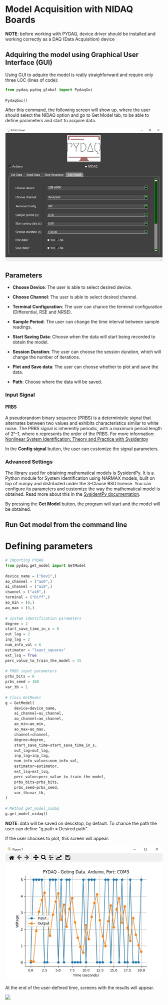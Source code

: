 # Model Acquisition with NIDAQ Boards

**NOTE**: before working with PYDAQ, device driver should be installed and working correctly as a DAQ (Data Acquisition) device

## Adquiring the model using Graphical User Interface (GUI)

Using GUI to adquire the model is really straighforward and require only three LOC (lines of code):

```python
from pydaq.pydaq_global import PydaqGui

PydaqGui()
```
After this command, the following screen will show up, where the user should select the NIDAQ option and go to Get Model tab, to be able to define parameters and start to acquire data.

![](img/get_model_nidaq.jpg)

## Parameters

 - **Choose Device**: The user is able to select desired device.

 - **Choose Channel**: The user is able to select desired channel.

 - **Terminal Configuration**: The user can chance the terminal configuration (Differential, RSE and NRSE).

 - **Sample Period**: The user can change the time interval between sample readings.

 - **Start Saving Data**: Choose when the data will start being recorded to obtain the model.

 - **Session Duration**: The user can choose the session duration, which will change the number of iterations.

 - **Plot and Save data**: The user can choose whether to plot and save the data.

 - **Path**: Choose where the data will be saved.

### Input Signal
#### PRBS
A pseudorandom binary sequence (PRBS) is a deterministic signal that alternates between two values and exhibits characteristics similar to white noise. The PRBS signal is inherently periodic, with a maximum period length of 2ⁿ–1, where n represents the order of the PRBS.
For more information: [Nonlinear System Identification: Theory and Practice with Sysidentpy](https://sysidentpy.org/book/0%20-%20Preface/)

In the **Config signal** button, the user can customize the signal parameters.

### Advanced Settings
The library used for obtaining mathematical models is SysidentPy. It is a Python module for System Identification using NARMAX models, built on top of numpy and distributed under the 3-Clause BSD license. You can configure its parameters and customize the way the mathematical model is obtained. Read more about this in the [SysidentPy documentation](https://sysidentpy.org/).

By pressing the **Get Model** button, the program will start and the model will be obtained.

## Run Get model from the command line


# Defining parameters
```python
# Importing PYDAQ
from pydaq.get_model import GetModel

device_name = ("Dev1",)
ao_channel = ("ao0",)
ai_channel = ("ai0",)
channel = ("ai0",)
terminal = ("Diff",)
ao_min = (0,)
ao_max = (5,)

# system identification parameters
degree = 2
start_save_time_in_s = 0
out_lag = 2
inp_lag = 2
num_info_val = 6
estimator = "least_squares"
ext_lsq = True
perc_value_to_train_the_model = 15

# PRBS input parameters
prbs_bits = 6
prbs_seed = 100
var_tb = 1

# Class GetModel
g = GetModel(
    device=device_name,
    ai_channel=ai_channel,
    ao_channel=ao_channel,
    ao_min=ao_min,
    ao_max=ao_max,
    channel=channel,
    degree=degree,
    start_save_time=start_save_time_in_s,
    out_lag=out_lag,
    inp_lag=inp_lag,
    num_info_values=num_info_val,
    estimator=estimator,
    ext_lsq=ext_lsq,
    perc_value=perc_value_to_train_the_model,
    prbs_bits=prbs_bits,
    prbs_seed=prbs_seed,
    var_tb=var_tb,
)

# Method get_model_nidaq
g.get_model_nidaq()
```
**NOTE**: data will be saved on descktop, by default. To chance the path the user can define "g.path = Desired path".

If the user chooses to plot, this screen will appear:

![](img/get_model_signal.jpg)

At the end of the user-defined time, screens with the results will appear.


![](img/Getmodel_NIDAQ_gif.gif)